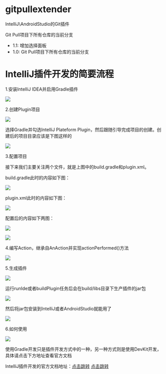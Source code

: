 # gitpullextender
IntelliJ\AndroidStudio的Git插件

Git Pull项目下所有仓库的当前分支

<ul>
    <li>1.1:
         增加选择面板</li>
    <li>1.0:
         Git Pull项目下所有仓库的当前分支</li>
</ul>

# IntelliJ插件开发的简要流程

1.安装IntelliJ IDEA并启用Gradle插件

![](assets/1.png)

2.创建Plugin项目

![](assets/2.png)

选择Gradle并勾选IntelliJ Plateform Plugin，然后跟随引导完成项目的创建。创建后的项目目录应该是下图这样的

![](assets/3.png)

3.配置项目

接下来我们主要关注两个文件，就是上图中的build.gradle和plugin.xml。

build.gradle此时的内容如下图：

![](assets/4.png)

plugin.xml此时的内容如下图：

![](assets/5.png)

配置后的内容如下两图：

![](assets/6.png)

![](assets/7.png)

4.编写Action，继承自AnAction并实现actionPerformed()方法

![](assets/8.png)

5.生成插件

![](assets/9.png)

运行runIde或者buildPlugin任务后会在build/libs目录下生产插件的jar包

![](assets/10.png)

然后将jar包安装到IntelliJ或者AndroidStudio就能用了

![](assets/11.png)

6.如何使用

![](assets/12.png)

使用Gradle开发只是插件开发方式中的一种，另一种方式则是使用DevKit开发，具体请点击下方地址查看官方文档

IntelliJ插件开发的官方文档地址：[点击跳转](http://www.jetbrains.org/intellij/sdk/docs/tutorials/build_system/prerequisites.html)
<a href="http://www.jetbrains.org/intellij/sdk/docs/tutorials/build_system/prerequisites.html" target="_blank">点击跳转</a>


